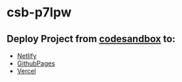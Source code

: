 # csb-p7lpw

## Deploy Project from [codesandbox](https://codesandbox.io/s/cool-marco-p7lpw?file=/index.html) to:

* [Netlify](https://csb-p7lpw.netlify.app/) 
* [GithubPages](https://saramazal.github.io/csb-p7lpw/)
* [Vercel](https://csb-p7lpw.vercel.app/)
